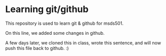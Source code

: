 # Learning git/github

This repository is used to learn git & github for msds501. 

On this line, we added some changes in github.

A few days later, we cloned this in class, wrote this sentence, and will now push this file back to github. :)
